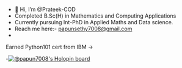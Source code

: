 - 👋 Hi, I’m @Prateek-COD
- Completed B.Sc(H) in Mathematics and Computing Applications
- Currently pursuing Int-PhD in Applied Maths and Data science.
- Reach me here:- papunsethy7008@gmail.com
-
Earned Python101 cert from IBM -><div data-iframe-width="150" data-iframe-height="270" data-share-badge-id="cad5130a-d7a4-43f7-84d5-bf8d026b699d" data-share-badge-host="https://www.credly.com"></div><script type="text/javascript" async src="//cdn.credly.com/assets/utilities/embed.js"></script>
-[![@papun7008's Holopin board](https://holopin.io/api/user/board?user=papun7008)](https://holopin.io/@papun7008)
<!---
Prateek-COD/Prateek-COD is a ✨ special ✨ repository because its `README.md` (this file) appears on your GitHub profile.
You can click the Preview link to take a look at your changes.
--->
